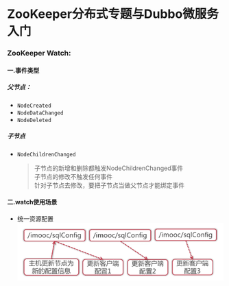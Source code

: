 # ZooKeeper分布式专题与Dubbo微服务入门

### ZooKeeper Watch:
#### 一.事件类型
##### 父节点：
- `NodeCreated`
- `NodeDataChanged`
- `NodeDeleted`
##### 子节点
- `NodeChildrenChanged`
  > 子节点的新增和删除都触发NodeChildrenChanged事件<br>
  > 子节点的修改不触发任何事件<br>
  > 针对子节点去修改，要把子节点当做父节点才能绑定事件
  

#### 二.watch使用场景

- 统一资源配置
![统一资源配置](images\watch-统一资源配置.png)

  
  